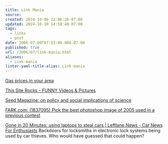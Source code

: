 ```yaml
---
title: Link Mania
source: 
created: 2024-10-06 21:06:26-07:00
updated: 2024-10-10 14:59:40-07:00
tags:
  - links
  - post
date: 2006-07-09T07:53:00.000-07:00
published: true
url: /2006/07/link-mania.html
aliases:
  - Link-mania
linter-yaml-title-alias: Link-mania
---
```



[Gas prices in your area](https://autos.msn.com/everyday/gasstations.aspx?zip=&src=Netx)  
  
[This Site Rocks - FUNNY Videos & Pictures](https://www.thissiterocks.com/ "This Site Rocks - FUNNY Videos & Pictures")  
  
[Seed Magazine: on policy and social implications of science](https://www.boingboing.net/2005/10/26/seed_magazine_is_bac.html)  
  
[FARK.com: (1837095) Pick the best photoshop image of 2005 used in a previous contest](https://forums.fark.com/cgi/fark/comments.pl?IDLink=1837095 "FARK.com: (1837095) Pick the best photoshop image of 2005 used in a previous contest")  
  
[Gone in 20 Minutes: using laptops to steal cars | Leftlane News - Car News For Enthusiasts](https://www.leftlanenews.com/2006/05/03/gone-in-20-minutes-using-laptops-to-steal-cars/ "Gone in 20 Minutes: using laptops to steal cars | Leftlane News - Car News For Enthusiasts") Backdoors for locksmiths in electronic lock systems being used by car thieves. Who would have guessed that could happen?